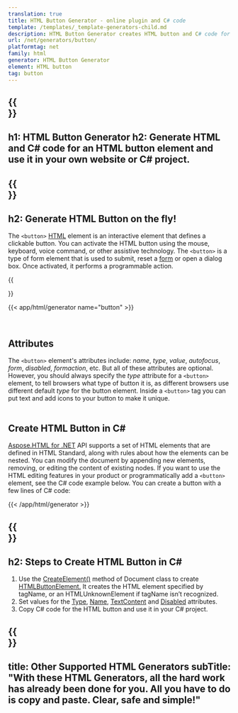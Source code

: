 ```yaml
---
translation: true
title: HTML Button Generator - online plugin and C# code
template: /templates/_template-generators-child.md
description: HTML Button Generator creates HTML button and C# code for this element. You can generate code and use it in your own website or C# project.
url: /net/generators/button/
platformtag: net
family: html
generator: HTML Button Generator
element: HTML button
tag: button
---
```


{{<section banner>}}
---
h1: HTML Button Generator
h2: Generate HTML and C# code for an HTML button element and use it in your own website or C# project.
---

{{<section overview>}}
---
h2: Generate HTML Button on the fly!
---

The `<button>` [HTML](https://html.spec.whatwg.org/multipage/form-elements.html#the-button-element) element is an interactive element that defines a clickable button. You can activate the HTML button using the mouse,  keyboard, voice command, or other assistive technology. The `<button>` is a type of form element that is used to submit, reset a [form](https://html.spec.whatwg.org/multipage/forms.html#the-form-element) or open a dialog box. Once activated, it performs a programmable action. 

{{<section plugin>}}

{{< app/html/generator name="button" >}}

<br>
<h2> Attributes </h2>

The `<button>` element's attributes include: *name*, *type*, *value*, *autofocus*, *form*, *disabled*, *formaction*, etc. But all of these attributes are optional. However, you should always specify the *type* attribute for a `<button>` element, to tell browsers what type of button it is, as different browsers use different default *type* for the button element.
Inside a `<button>` tag you can put text and add icons to your button to make it unique.
<br><br>

<h2> Create HTML Button in C#</h2>

[Aspose.HTML for .NET](/html/{{lang.url-fragment}}net/) API supports a set of HTML elements that are defined in HTML Standard, along with rules about how the elements can be nested. You can modify the document by appending new elements, removing, or editing the content of existing nodes. If you want to use the HTML editing features in your product or programmatically add a `<button>` element, see the C# code example below. You can create a button with a few lines of C# code:

{{< /app/html/generator >}}

{{<section steps>}}
---
h2: Steps to Create HTML Button in C#
---

1. Use the [CreateElement()](https://reference.aspose.com/html/net/aspose.html.dom/document/createelement/) method of Document class to create [HTMLButtonElement.](https://reference.aspose.com/html/net/aspose.html/htmlbuttonelement/) It creates the HTML element specified by tagName, or an HTMLUnknownElement if tagName isn’t recognized.
2. Set values for the [Type](https://reference.aspose.com/html/net/aspose.html/htmlbuttonelement/type/), [Name](https://reference.aspose.com/html/net/aspose.html/htmlbuttonelement/name/), [TextContent](https://reference.aspose.com/html/net/aspose.html.dom/element/textcontent/) and [Disabled](https://reference.aspose.com/html/net/aspose.html/htmlbuttonelement/disabled/) attributes.
3. Copy C# code for the HTML button and use it in your C# project.

{{<section other-generators>}}
---
title: Other Supported HTML Generators
subTitle: "With these HTML Generators, all the hard work has already been done for you. All you have to do is copy and paste. Clear, safe and simple!"
---